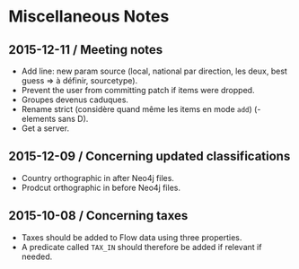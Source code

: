 # Miscellaneous Notes

## 2015-12-11 / Meeting notes

* Add line: new param source (local, national par direction, les deux, best guess => à définir, sourcetype).
* Prevent the user from committing patch if items were dropped.
* Groupes devenus caduques.
* Rename strict (considère quand même les items en mode `add`) (- elements sans D).
* Get a server.

## 2015-12-09 / Concerning updated classifications

* Country orthographic in after Neo4j files.
* Prodcut orthographic in before Neo4j files.

## 2015-10-08 / Concerning taxes

* Taxes should be added to Flow data using three properties.
* A predicate called `TAX_IN` should therefore be added if relevant if needed.
